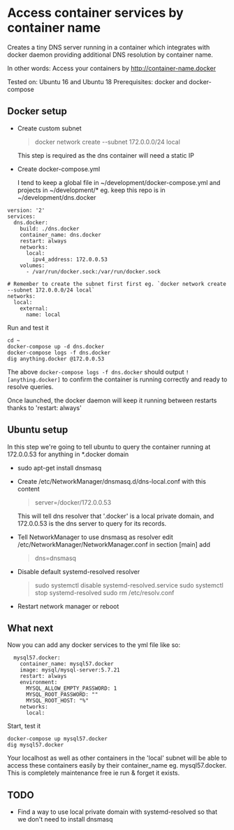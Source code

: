 # Access container services by container name

Creates a tiny DNS server running in a container which
integrates with docker daemon providing additional
DNS resolution by container name.

In other words: Access your containers by http://container-name.docker

Tested on: Ubuntu 16 and Ubuntu 18
Prerequisites: docker and docker-compose

## Docker setup 

* Create custom subnet

  > docker network create --subnet 172.0.0.0/24 local

  This step is required as the dns container will need a static IP

* Create docker-compose.yml

  I tend to keep a global file in ~/development/docker-compose.yml and projects in ~/development/*
  eg. keep this repo is in ~/development/dns.docker  

```
version: '2'
services:
  dns.docker:
    build: ./dns.docker
    container_name: dns.docker
    restart: always
    networks:
      local:
        ipv4_address: 172.0.0.53
    volumes:
      - /var/run/docker.sock:/var/run/docker.sock

# Remember to create the subnet first first eg. `docker network create --subnet 172.0.0.0/24 local`
networks:
  local:
    external:
      name: local
```

Run and test it

```
cd ~
docker-compose up -d dns.docker
docker-compose logs -f dns.docker
dig anything.docker @172.0.0.53
```

The above `docker-compose logs -f dns.docker` should output `! [anything.docker]`
to confirm the container is running correctly and ready to resolve queries.

Once launched, the docker daemon will keep it running between restarts thanks to 'restart: always'

## Ubuntu setup 

In this step we're going to tell ubuntu to query the container running at 172.0.0.53
for anything in *.docker domain

* sudo apt-get install dnsmasq

* Create /etc/NetworkManager/dnsmasq.d/dns-local.conf with this content

  > server=/docker/172.0.0.53

  This will tell dns resolver that '.docker' is a local private domain,
  and 172.0.0.53 is the dns server to query for its records.

* Tell NetworkManager to use dnsmasq as resolver
  edit /etc/NetworkManager/NetworkManager.conf in section [main] add
  > dns=dnsmasq

* Disable default systemd-resolved resolver

  > sudo systemctl disable systemd-resolved.service
  > sudo systemctl stop systemd-resolved
  > sudo rm /etc/resolv.conf

* Restart network manager or reboot

## What next

Now you can add any docker services to the yml file like so:

```
  mysql57.docker:
    container_name: mysql57.docker
    image: mysql/mysql-server:5.7.21
    restart: always
    environment:
      MYSQL_ALLOW_EMPTY_PASSWORD: 1
      MYSQL_ROOT_PASSWORD: ""
      MYSQL_ROOT_HOST: "%"
    networks:
      local:
```

Start, test it

```
docker-compose up mysql57.docker
dig mysql57.docker
```

Your localhost as well as other containers in the 'local' subnet will be able to access these
containers easily by their container_name eg. mysql57.docker.
This is completely maintenance free ie run & forget it exists.

## TODO
* Find a way to use local private domain with systemd-resolved so that we don't need to install dnsmasq
